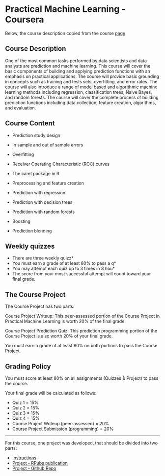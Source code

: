 # Practical Machine Learning - Coursera

Below, the course description copied from the course [page](https://www.coursera.org/learn/practical-machine-learning?specialization=jhu-data-science)


## Course Description

One of the most common tasks performed by data scientists and data analysts are prediction and machine learning. This course will cover the basic components of building and applying prediction functions with an emphasis on practical applications. The course will provide basic grounding in concepts such as training and tests sets, overfitting, and error rates. The course will also introduce a range of model based and algorithmic machine learning methods including regression, classification trees, Naive Bayes, and random forests. The course will cover the complete process of building prediction functions including data collection, feature creation, algorithms, and evaluation.


## Course Content

* Prediction study design

* In sample and out of sample errors

* Overfitting

* Receiver Operating Characteristic (ROC) curves

* The caret package in R

* Preprocessing and feature creation

* Prediction with regression

* Prediction with decision trees

* Prediction with random forests

* Boosting

* Prediction blending

## Weekly quizzes

* There are three weekly quizz* 
* You must earn a grade of at least 80% to pass a q* 
* You may attempt each quiz up to 3 times in 8 hou* 
* The score from your most successful attempt will count toward your final grade.

## The Course Project

The Course Project has two parts:

Course Project Writeup: This peer-assessed portion of the Course Project in Practical Machine Learning is worth 20% of the final grade.

Course Project Prediction Quiz: This prediction programming portion of the Course Project is also worth 20% of your final grade. 

You must earn a grade of at least 80% on both portions to pass the Course Project. 


## Grading Policy

You must score at least 80% on all assignments (Quizzes & Project) to pass the course.

Your final grade will be calculated as follows:

* Quiz 1 = 15%
* Quiz 2 = 15%
* Quiz 3 = 15%
* Quiz 4 = 15%
* Course Project Writeup (peer-assessed) = 20%
* Course Project Submission (programming) = 20%
    
--------------------------

For this course, one project was developed, that should be divided into two parts:

- [Instructions](https://github.com/ElisaRMA/Coursera-Data-Science-Specialization/blob/main/Statistical%20Inference/Project%20Instructions.md) 
- [Project - RPubs publication](https://elisarma.github.io/Practical-ML-Coursera/index) 
- [Project - Github Repo](https://github.com/ElisaRMA/Practical-ML-Coursera)